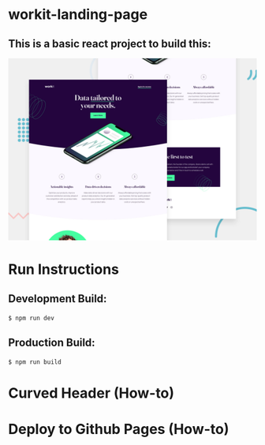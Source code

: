 # workit-landing-page

## This is a basic react project to build this:

![A basic landing page with curved header background using react. The content is immaterial.](./src/assets/preview.jpg)

# Run Instructions

## Development Build:

`$ npm run dev`

## Production Build:

`$ npm run build`

# Curved Header (How-to)

# Deploy to Github Pages (How-to)
